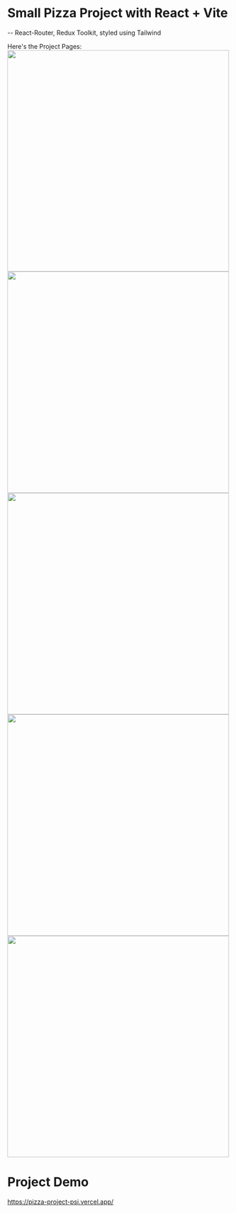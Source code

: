 # Small Pizza Project with React + Vite
-- React-Router, Redux Toolkit, styled using Tailwind 

Here's the Project Pages:
<img src="https://github.com/Gehad799/Pizza-Project/assets/125475192/8db435a7-4272-4628-aba8-2b7f262b1d75" width=500px height=500px />
<img src="https://github.com/Gehad799/Pizza-Project/assets/125475192/7b61ba25-74f8-4b2e-a408-78febe059c42" width=500px height=500px />
<img src="https://github.com/Gehad799/Pizza-Project/assets/125475192/45de1975-8a31-4098-94a1-b2aec2e1a796" width=500px height=500px />
<img src="https://github.com/Gehad799/Pizza-Project/assets/125475192/33d0e830-6d92-4f1c-8d1d-9faa52369bf7" width=500px height=500px />
<img src="https://github.com/Gehad799/Pizza-Project/assets/125475192/88f5934b-f982-4933-bd2c-4b4869223429" width=500px height=500px />


# Project Demo 
https://pizza-project-psi.vercel.app/



